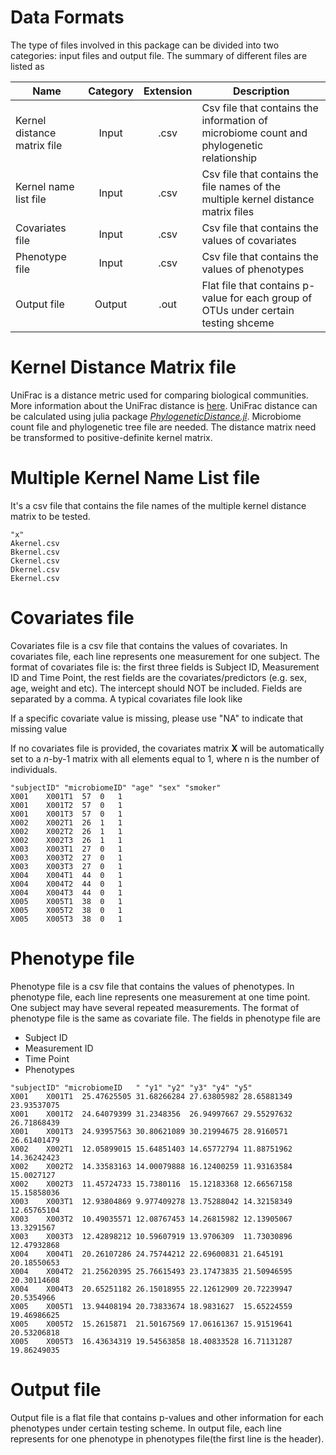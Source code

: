 # Data Formats

The type of files involved in this package can be divided into two categories: input files and output file. The summary of different files are listed as

| Name       | Category           | Extension  | Description |
| ------------- |:-------------:|:-----:|-------------|
| Kernel distance matrix file      | Input | .csv | Csv file that contains the information of microbiome count and phylogenetic relationship|
| Kernel name list file      | Input | .csv | Csv file that contains the file names of the multiple kernel distance matrix files |
| Covariates file      | Input      |  .csv | Csv file that contains the values of covariates|
| Phenotype file | Input     |    .csv | Csv file that contains the values of phenotypes |
| Output file | Output     |    .out | Flat file that contains p-value for each group of OTUs under certain testing shceme|

# Kernel Distance Matrix file

UniFrac is a distance metric used for comparing biological communities. More information about the UniFrac distance is [here](https://en.wikipedia.org/wiki/UniFrac). UniFrac distance can be calculated using julia package [_PhylogeneticDistance.jl_](https://github.com/JingZhai63/PhylogeneticDistance.jl). Microbiome count file and phylogenetic tree file are needed. The distance matrix need be transformed to positive-definite kernel matrix. 


# Multiple Kernel Name List file
It's a csv file that contains the file names of the multiple kernel distance matrix to be tested.
```csv
"x"Akernel.csvBkernel.csvCkernel.csvDkernel.csvEkernel.csv
```

# Covariates file

Covariates file is a csv file that contains the values of covariates. In covariates file, each line represents one measurement for one subject. The format of covariates file is: the first three fields is Subject ID, Measurement ID and Time Point, the rest fields are the covariates/predictors (e.g. sex, age, weight and etc). The intercept should NOT be included. Fields are separated by a comma. A typical covariates file look like

If a specific covariate value is missing, please use "NA" to indicate that missing value

If no covariates file is provided, the covariates matrix **X** will be automatically set to a _n_-by-1 matrix with all elements equal to 1, where n is the number of individuals.

```csv
"subjectID" "microbiomeID" "age" "sex" "smoker"X001	X001T1	57	0	1X001	X001T2	57	0	1X001	X001T3	57	0	1X002	X002T1	26	1	1X002	X002T2	26	1	1X002	X002T3	26	1	1X003	X003T1	27	0	1X003	X003T2	27	0	1X003	X003T3	27	0	1X004	X004T1	44	0	1X004	X004T2	44	0	1X004	X004T3	44	0	1X005	X005T1	38	0	1X005	X005T2	38	0	1X005	X005T3	38	0	1
```

# Phenotype file

Phenotype file is a csv file that contains the values of phenotypes. In phenotype file, each line represents one measurement at one time point. One subject may have several repeated measurements. The format of phenotype file is the same as covariate file. The fields in phenotype file are

* Subject ID
* Measurement ID
* Time Point
* Phenotypes

```csv
"subjectID" "microbiomeID	" "y1" "y2" "y3" "y4" "y5"X001	X001T1	25.47625505	31.68266284	27.63805982	28.65881349	23.93537075X001	X001T2	24.64079399	31.2348356	26.94997667	29.55297632	26.71868439X001	X001T3	24.93957563	30.80621089	30.21994675	28.9160571	26.61401479X002	X002T1	12.05899015	15.64851403	14.65772794	11.88751962	14.36242423X002	X002T2	14.33583163	14.00079888	16.12400259	11.93163584	15.0027127X002	X002T3	11.45724733	15.7380116	15.12183368	12.66567158	15.15858036X003	X003T1	12.93804869	9.977409278	13.75288042	14.32158349	12.65765104X003	X003T2	10.49035571	12.08767453	14.26815982	12.13905067	13.3291567X003	X003T3	12.42898212	10.59607919	13.9706309	11.73030896	12.47932868X004	X004T1	20.26107286	24.75744212	22.69600831	21.645191	20.18550653X004	X004T2	21.25620395	25.76615493	23.17473835	21.50946595	20.30114608X004	X004T3	20.65251182	26.15018955	22.12612909	20.72239947	20.5354966X005	X005T1	13.94408194	20.73833674	18.9831627	15.65224559	19.46986625X005	X005T2	15.2615871	21.50167569	17.06161367	15.91519641	20.53206818X005	X005T3	16.43634319	19.54563858	18.40833528	16.71131287	19.86249035
```

# Output file

Output file is a flat file that contains p-values and other information for each phenotypes under certain testing scheme. In output file, each line represents for one phenotype in phenotypes file(the first line is the header).
